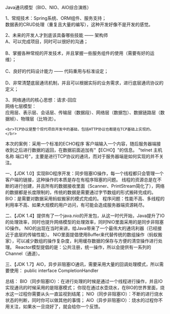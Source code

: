 Java通讯模型（BIO、NIO、AIO综合演练）

1、常规技术：Spring系统、ORM组件、服务支持；
    <br>数据表的CRUD处理（重复且大量的编写），这种开发好像不是开发的感觉。</br>
    
2、未来的开发人才到底该具备哪些技能 —— 架构师
    <br>A、可以完成项目，同时可以很好的沟通；</br>
    <br>B、掌握各种常规的开发技术，并且掌握一些服务组件的使用（需要有好的运维）；</br>
    <br>C、良好的代码设计能力 —— 代码重用与标准设定；</br>
    <br>D、非常清楚底层通讯机制，并且可以根据实际的业务需求，进行底层通讯协议的定义；</br>

3、网络通讯的核心思想：请求-回应
    <br>网络七层模型：</br>
        应用层、表示层、会话层、传输层（数据段）、网络层（数据包）、数据链路层（数据帧）、物理层（比特流）。
   
    <br>TCP协议是整个现代项目开发中的基础，包括HTTP协议也都是在TCP基础上实现的。</br>
    
    
本次的案例：采用一个标准的ECHO程序
    客户端输入一个内容，随后服务器端接收到之后进行数据的返回，在数据前面追加有"【ECHO】"的信息。
    "telnet 主机名称 端口号"，主要是进行TCP协议的通讯，而对于服务器端是如何实现的并不关注。
    


<p> 
一、【JDK 1.0】实现BIO程序开发：同步阻塞IO操作，每一个线程都只会管理一个客户端的链接，这种操作的本质是存在有程序阻塞的问题。
    线程的资源总是在不断的进行创建，并且所有的数据接收里面（Scanner、PrintStream简化了），网络的数据都是长度限制的，传统的数据是需要通过字节数组的形式搬砖完成的。
    BIO：是需要对数据采用蚂蚁搬家的模式完成的。
    程序问题：性能不高、多线程的利用率不高、如果大规模的用户访问，有可能会造成服务器端资源耗尽。
</p>
<p> 
二、【JDK 1.4】提供有了一个java.nio的开发包，从这一时代开始，Java提升了IO的处理效率，同时也提升网络模型的处理效率，同时NIO里面采用的是同步非阻塞IO操作。
NIO的出现在当时来讲，给Java带来了一个最伟大的通讯利器（已经接近于底层的传输性能）。
    NIO里面提倡使用Buffer来代替传统的数组操作（蚂蚁搬家），可以减少数组的操作复杂度，利用缓存数据的保存与方便的清空操作进行处理。
    Reactor模型提倡的是：公共注册，统一操作，所以会提供有一系列的Channel（通道）。
</p>

<p>
三、【JDK 1.7】AIO，异步非阻塞IO通讯，需要采用大量的回调处理模式，所以需要使用：
            public interface CompletionHandler<V,A>
</p>

总结：
    BIO（同步阻塞IO）：在进行处理的时候是通过一个线程进行操作，并且IO实现通讯的时候采用的是阻塞模式；
           你现在通过水壶烧水，在BIO的世界里面，烧水这一过程你需要从头一直监视到结尾；
    NIO（同步非阻塞IO）：不断的进行烧水状态的判断，同时你可以做其他的事情；
    AIO（异步非阻塞IO）：烧水的过程你不用关注，如果水一旦烧好了，就会给你一个反馈。
   